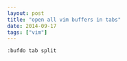 ```yaml
---
layout: post
title: "open all vim buffers in tabs"
date: 2014-09-17 
tags: ["vim"]
---
```


```vim
:bufdo tab split
```
